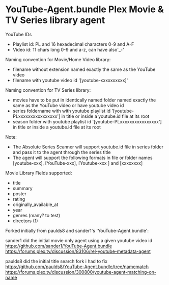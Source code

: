 # YouTube-Agent.bundle Plex Movie & TV Series library agent 


YouTube IDs
- Playlist id: PL and 16 hexadecimal characters 0-9 and A-F
- Video id: 11 chars long 0-9 and a-z, can have also'_-'

Naming convention for Movie/Home Video library:
- filename without extension named exactly the same as the YouTube video
- filename with youtube video id '[youtube-xxxxxxxxxx]'

Naming convention for TV Series library:
- movies have to be put in identically named folder named exactly the same as the YouTube video or have youtube video id
- series foldername with with youtube playlist id '[youtube-PLxxxxxxxxxxxxxxxx'] in title or inside a youtube.id file at its root
- season folder with youtube playlist id '[youtube-PLxxxxxxxxxxxxxxxx'] in title or inside a youtube.id file at its root

Note:
- The Absolute Series Scanner will support youtube.id file in series folder and pass it to the agent through the series title
- The agent will support the following formats in file or folder names [youtube-xxx], [YouTube-xxx], [Youtube-xxx ] and [xxxxxxxx]

Movie Library Fields supported:
- title
- summary
- poster
- rating
- originally_available_at
- year
- genres (many? to test)
- directors (1)

Forked initially from paulds8 and sander1's 'YouTube-Agent.bundle':

sander1 did the initial movie only agent using a given youtube video id
https://github.com/sander1/YouTube-Agent.bundle
https://forums.plex.tv/discussion/83106/rel-youtube-metadata-agent

paulds8 did the initial title search fork i had to fix
https://github.com/paulds8/YouTube-Agent.bundle/tree/namematch
https://forums.plex.tv/discussion/300800/youtube-agent-matching-on-name

